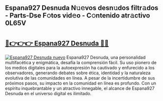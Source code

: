 ## Espana927 Desnuda N𝚞𝚎vos desn𝚞dos filtr𝚊dos - Parts-Dse F𝚘tos vid𝚎o - C𝚘ntenido atr𝚊ctivo 0L65V

# <h2><a href="http://mb7alx.tromn.icu/?c=Espana927+Desnuda">🔗👉👉👉 Espana927 Desnuda 🔗🔗</a></h2>

[![Espana927 Desnuda nuevo](https://i.imgur.com/pEAQMta.gif)](http://mb7alx.tromn.icu/?c=Espana927+Desnuda)
Espana927 Desnuda, una personalidad multifacética y enigmática, desafía la comprensión fácil. Su uso pionero de los medios digitales para la autoexpresión ha cautivado y enfurecido a los observadores, generando debates sobre ética, identidad y la naturaleza evolutiva de las comunidades en línea. A pesar de la incertidumbre de sus próximos pasos, su impacto en la comunidad en línea es profundo. Con un espíritu inquebrantable y un atractivo innegable, el alcance de Espana927 Desnuda en el universo digital es ilimitado.
